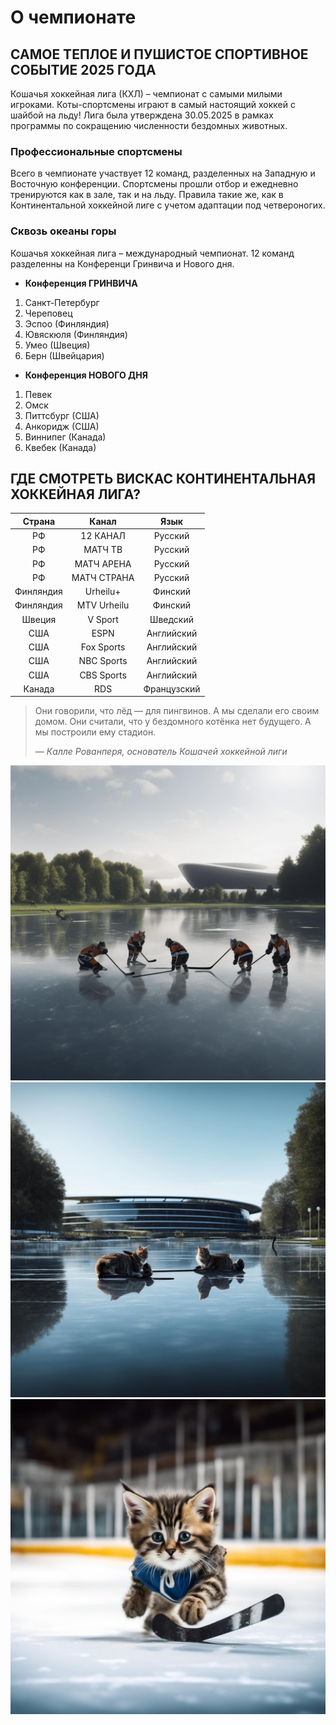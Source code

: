 # О чемпионате
## САМОЕ ТЕПЛОЕ И ПУШИСТОЕ СПОРТИВНОЕ СОБЫТИЕ 2025 ГОДА

Кошачья хоккейная лига (КХЛ) – чемпионат с самыми милыми игроками. Коты-спортсмены играют в самый настоящий хоккей с шайбой на льду! Лига была утверждена 30.05.2025 в рамках программы по сокращению численности бездомных животных.

### Профессиональные спортсмены

Всего в чемпионате участвует 12 команд, разделенных на Западную и Восточную конференции. Спортсмены прошли отбор и ежедневно тренируются как в зале, так и на льду. Правила такие же, как в Континентальной хоккейной лиге с учетом адаптации под четвероногих.

### Сквозь океаны горы

Кошачья хоккейная лига – международный чемпионат. 12 команд разделенны на Конференци Гринвича и Нового дня.

- **Конференция ГРИНВИЧА**
1. Санкт-Петербург
2. Череповец
3. Эспоо (Финляндия)
4. Ювяскюля (Финляндия)
5. Умео (Швеция)
6. Берн (Швейцария)


- **Конференция НОВОГО ДНЯ**
1. Певек
2. Омск
3. Питтсбург (США)
4. Анкоридж (США)
5. Виннипег (Канада)
6. Квебек (Канада)

## ГДЕ СМОТРЕТЬ ВИСКАС КОНТИНЕНТАЛЬНАЯ ХОККЕЙНАЯ ЛИГА?
| Страна | Канал | Язык |
|:---------:|:-----:|:----------:|
| РФ | 12 КАНАЛ | Русский | 
| РФ | МАТЧ ТВ| Русский | 
| РФ | МАТЧ АРЕНА | Русский|
|РФ | МАТЧ СТРАНА| Русский |
|Финляндия|Urheilu+|Финский|
|Финляндия|MTV Urheilu	|Финский|
|Швеция|V Sport|Шведский|
|США|ESPN|Английский|
|США|Fox Sports|Английский|
|США|NBC Sports|Английский|
|США|CBS Sports|Английский|
|Канада|RDS|Французский|


> Они говорили, что лёд — для пингвинов. А мы сделали его своим домом.
> Они считали, что у бездомного котёнка нет будущего. А мы построили ему стадион.
>
> *— Калле Рованперя, основатель Кошачей хоккейной лиги*


![1.jpg](images/1.jpg)
![2.jpg](images/2.jpg)
![3.jpg](images/3.jpg)
